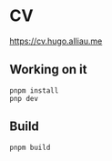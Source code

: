 # CV

https://cv.hugo.alliau.me

## Working on it

```shell
pnpm install
pnp dev
```

## Build

```shell
pnpm build
```
